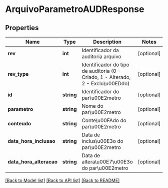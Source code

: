 # ArquivoParametroAUDResponse

## Properties
Name | Type | Description | Notes
------------ | ------------- | ------------- | -------------
**rev** | **int** | Identificador da auditoria arquivo | [optional] 
**rev_type** | **int** | Identificador do tipo de auditoria (0 - Criado, 1 - Alterado, 2 - Exclu\u00EDdo) | [optional] 
**id** | **string** | Identificador do par\u00E2metro | [optional] 
**parametro** | **string** | Nome do par\u00E2metro | [optional] 
**conteudo** | **string** | Conte\u00FAdo do par\u00E2metro | [optional] 
**data_hora_inclusao** | **string** | Data de inclus\u00E3o do par\u00E2metro | [optional] 
**data_hora_alteracao** | **string** | Data de altera\u00E7\u00E3o do par\u00E2metro | [optional] 

[[Back to Model list]](../README.md#documentation-for-models) [[Back to API list]](../README.md#documentation-for-api-endpoints) [[Back to README]](../README.md)


